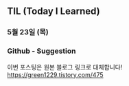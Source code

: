 ## TIL (Today I Learned)

### 5월 23일 (목)    
### Github - Suggestion   
이번 포스팅은 원본 블로그 링크로 대체합니다!   
https://green1229.tistory.com/475       